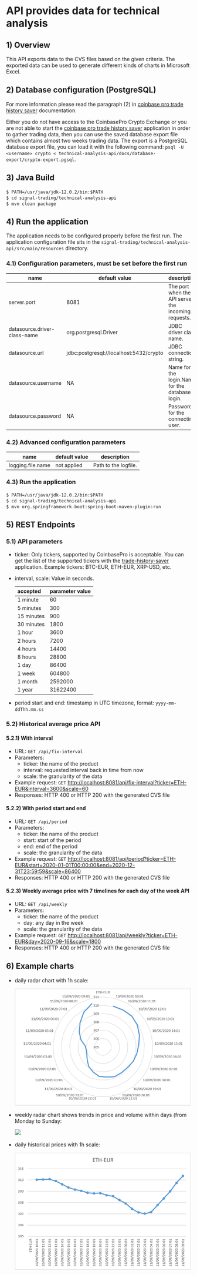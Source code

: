 # API provides data for technical analysis

## 1) Overview
This API exports data to the CVS files based on the given criteria.
The exported data can be used to generate different kinds of charts in Microsoft Excel.

## 2) Database configuration (PostgreSQL)
For more information please read the paragraph (2) in [coinbase pro trade history saver](../trade-history-saver) documentation.

Either you do not have access to the CoinbasePro Crypto Exchange or you are not able to start the [coinbase pro trade history saver](../trade-history-saver) application in order to gather trading data, then you can use the saved database export file which contains almost two weeks trading data.
The export is a PostgreSQL database export file, you can load it with the following command: `psql -U <username> crypto < technical-analysis-api/docs/database-export/crypto-export.pgsql`.
## 3) Java Build
~~~~
$ PATH=/usr/java/jdk-12.0.2/bin:$PATH
$ cd signal-trading/technical-analysis-api
$ mvn clean package
~~~~

## 4) Run the application
The application needs to be configured properly before the first run. The application configuration file sits in the `signal-trading/technical-analysis-api/src/main/resources` directory.


### 4.1) Configuration parameters, must be set before the first run

|name|default value|description|
|---|---|---|
|server.port|8081|The port when the API serves the incoming requests.|
|datasource.driver-class-name|org.postgresql.Driver|JDBC driver class name.|
|datasource.url|jdbc:postgresql://localhost:5432/crypto|JDBC connection string.|
|datasource.username|NA|Name for the login.Name for the database login.|
|datasource.password|NA|Password for the connecting user.|

### 4.2) Advanced configuration parameters

|name|default value|description|
|---|---|---|
|logging.file.name|not applied|Path to the logfile.|

### 4.3) Run the application

~~~~
$ PATH=/usr/java/jdk-12.0.2/bin:$PATH
$ cd signal-trading/technical-analysis-api
$ mvn org.springframework.boot:spring-boot-maven-plugin:run
~~~~

## 5) REST Endpoints
### 5.1) API parameters
* ticker: Only tickers, supported by CoinbasePro is acceptable. You can get the list of the supported tickers with the [trade-history-saver](../trade-history-saver) application. Example tickers: BTC-EUR, ETH-EUR, XRP-USD, etc.
* interval, scale: Value in seconds.

    |accepted|parameter value|
    |---|---|
    |1 minute|60|
    |5 minutes|300|
    |15 minutes|900|
    |30 minutes|1800|
    |1 hour|3600|
    |2 hours|7200|
    |4 hours|14400|
    |8 hours|28800|
    |1 day|86400|
    |1 week|604800|
    |1 month|2592000|
    |1 year|31622400|

* period start and end: timestamp in UTC timezone, format: `yyyy-mm-ddThh.mm.ss`

### 5.2) Historical average price API
#### 5.2.1) With interval
* URL: `GET /api/fix-interval`
* Parameters:
    * ticker: the name of the product
    * interval: requested interval back in time from now
    * scale: the granularity of the data
* Example request: `GET` [http://localhost:8081/api/fix-interval?ticker=ETH-EUR&interval=3600&scale=60](http://localhost:8081/api/fix-interval?ticker=ETH-EUR&interval=3600&scale=60)
* Responses: HTTP 400 or HTTP 200 with the generated CVS file

#### 5.2.2) With period start and end
* URL: `GET /api/period`
* Parameters:
    * ticker: the name of the product
    * start: start of the period
    * end: end of the period
    * scale: the granularity of the data
* Example request: `GET` [http://localhost:8081/api/period?ticker=ETH-EUR&start=2020-01-01T00:00:00&end=2020-12-31T23:59:59&scale=86400](http://localhost:8081/api/period?ticker=ETH-EUR&start=2020-01-01T00:00:00&end=2020-12-31T23:59:59&scale=86400)
* Responses: HTTP 400 or HTTP 200 with the generated CVS file

#### 5.2.3) Weekly average price with 7 timelines for each day of the week API
* URL: `GET /api/weekly`
* Parameters:
    * ticker: the name of the product
    * day: any day in the week
    * scale: the granularity of the data
* Example request: `GET` [http://localhost:8081/api/weekly?ticker=ETH-EUR&day=2020-09-16&scale=1800](http://localhost:8081/api/weekly?ticker=ETH-EUR&day=2020-09-16&scale=1800)
* Responses: HTTP 400 or HTTP 200 with the generated CVS file

## 6) Example charts

* daily radar chart with 1h scale:

    ![](docs/example-chatrs/ETH-EUR%20daily%20radar%20chart.png)

* weekly radar chart shows trends in price and volume within days (from Monday to Sunday:

    ![](docs/aaa.png)

* daily historical prices with 1h scale:

    ![](docs/example-chatrs/ETH-EUR%20daily%20line%20chart.png)
